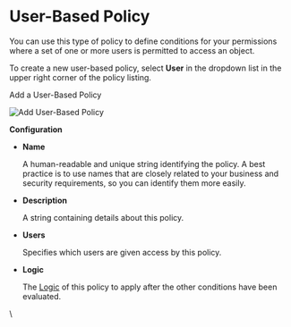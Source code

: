 # User-Based Policy

You can use this type of policy to define conditions for your permissions where a set of one or more users is permitted to access an object.

To create a new user-based policy, select **User** in the dropdown list in the upper right corner of the policy listing.

Add a User-Based Policy

![Add User-Based Policy](https://wjw465150.gitbooks.io/keycloak-documentation/content/authorization\_services/keycloak-images/policy/create-user.png)

**Configuration**

*   **Name**

    A human-readable and unique string identifying the policy. A best practice is to use names that are closely related to your business and security requirements, so you can identify them more easily.
*   **Description**

    A string containing details about this policy.
*   **Users**

    Specifies which users are given access by this policy.
*   **Logic**

    The [Logic](https://wjw465150.gitbooks.io/keycloak-documentation/content/authorization\_services/topics/policy/logic.html#\_policy\_logic) of this policy to apply after the other conditions have been evaluated.

\

